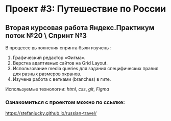 # Проект #3: Путешествие по России
## Вторая курсовая работа Яндекс.Практикум поток №20 \\ Спринт №3

В процессе выполнения спринта были изучены:
1. Графический редактор «Фигма».
2. Верстка адаптивных сайтов на Grid Layout.
3. Использование media queries для задания специфических правил для разных размеров экранов.
4. Изучена работа с ветками (branches) в гите.

Используемые технологии: *html*, *css*, *git*, *Figma*

### Ознакомиться с проектом можно по ссылке:
https://stefanlucky.github.io/russian-travel/
